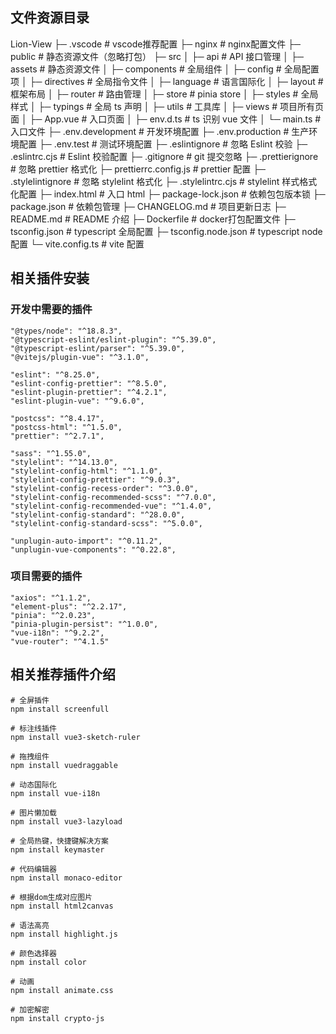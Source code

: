 ## 文件资源目录
Lion-View
├─ .vscode                # vscode推荐配置
├─ nginx                  # nginx配置文件
├─ public                 # 静态资源文件（忽略打包）
├─ src
│  ├─ api                 # API 接口管理
│  ├─ assets              # 静态资源文件
│  ├─ components          # 全局组件
│  ├─ config              # 全局配置项
│  ├─ directives          # 全局指令文件
│  ├─ language            # 语言国际化
│  ├─ layout              # 框架布局
│  ├─ router              # 路由管理
│  ├─ store               # pinia store
│  ├─ styles              # 全局样式
│  ├─ typings             # 全局 ts 声明
│  ├─ utils               # 工具库
│  ├─ views               # 项目所有页面
│  ├─ App.vue             # 入口页面
│  ├─ env.d.ts            # ts 识别 vue 文件
│  └─ main.ts             # 入口文件
├─ .env.development       # 开发环境配置
├─ .env.production        # 生产环境配置
├─ .env.test              # 测试环境配置
├─ .eslintignore          # 忽略 Eslint 校验
├─ .eslintrc.cjs          # Eslint 校验配置
├─ .gitignore             # git 提交忽略
├─ .prettierignore        # 忽略 prettier 格式化
├─ prettierrc.config.js   # prettier 配置
├─ .stylelintignore       # 忽略 stylelint 格式化
├─ .stylelintrc.cjs       # stylelint 样式格式化配置
├─ index.html             # 入口 html
├─ package-lock.json      # 依赖包包版本锁
├─ package.json           # 依赖包管理
├─ CHANGELOG.md           # 项目更新日志
├─ README.md              # README 介绍
├─ Dockerfile             # docker打包配置文件
├─ tsconfig.json          # typescript 全局配置
├─ tsconfig.node.json     # typescript node配置
└─ vite.config.ts         # vite 配置

## 相关插件安装

### 开发中需要的插件
```
"@types/node": "^18.8.3",
"@typescript-eslint/eslint-plugin": "^5.39.0",
"@typescript-eslint/parser": "^5.39.0",
"@vitejs/plugin-vue": "^3.1.0",

"eslint": "^8.25.0",
"eslint-config-prettier": "^8.5.0",
"eslint-plugin-prettier": "^4.2.1",
"eslint-plugin-vue": "^9.6.0",

"postcss": "^8.4.17",
"postcss-html": "^1.5.0",
"prettier": "^2.7.1",

"sass": "^1.55.0",
"stylelint": "^14.13.0",
"stylelint-config-html": "^1.1.0",
"stylelint-config-prettier": "^9.0.3",
"stylelint-config-recess-order": "^3.0.0",
"stylelint-config-recommended-scss": "^7.0.0",
"stylelint-config-recommended-vue": "^1.4.0",
"stylelint-config-standard": "^28.0.0",
"stylelint-config-standard-scss": "^5.0.0",

"unplugin-auto-import": "^0.11.2",
"unplugin-vue-components": "^0.22.8",

```

### 项目需要的插件
```
"axios": "^1.1.2",
"element-plus": "^2.2.17",
"pinia": "^2.0.23",
"pinia-plugin-persist": "^1.0.0",
"vue-i18n": "^9.2.2",
"vue-router": "^4.1.5"
```

## 相关推荐插件介绍
```
# 全屏插件
npm install screenfull 

# 标注线插件
npm install vue3-sketch-ruler 

# 拖拽组件
npm install vuedraggable 

# 动态国际化
npm install vue-i18n 

# 图片懒加载
npm install vue3-lazyload 

# 全局热键，快捷键解决方案
npm install keymaster 

# 代码编辑器
npm install monaco-editor 

# 根据dom生成对应图片
npm install html2canvas 

# 语法高亮
npm install highlight.js 

# 颜色选择器
npm install color 

# 动画
npm install animate.css 

# 加密解密
npm install crypto-js 

```